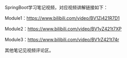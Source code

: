 SpringBoot学习笔记视频，对应视频讲解链接如下：

Module1：https://www.bilibili.com/video/BV1Zj421R7D1

Module2：https://www.bilibili.com/video/BV1yZ421t7XP

Module3：https://www.bilibili.com/video/BV1rZ421t74r

其他笔记见视频评论区。
